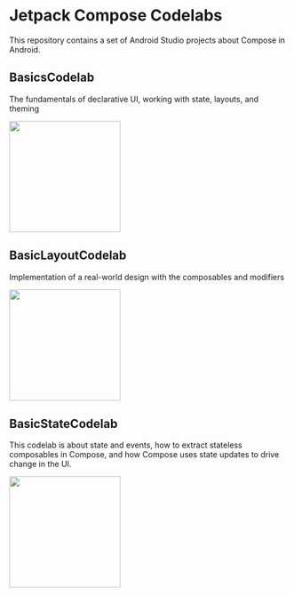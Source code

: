 # Jetpack Compose Codelabs
This repository contains a set of Android Studio projects about Compose in Android.

## BasicsCodelab

 The fundamentals of declarative UI, working with state, layouts, and theming
 
<img src="https://user-images.githubusercontent.com/48512714/193847783-9b64af3d-d7f2-4e0e-9949-15cf626c8d6e.gif" width =200>


## BasicLayoutCodelab
Implementation of a real-world design with the composables and modifiers

<img src="https://user-images.githubusercontent.com/48512714/193884247-c30d886a-ac7a-4a8b-8faf-c7e1b3afd736.png" width=200>


## BasicStateCodelab
This codelab is about state and events, how to extract stateless composables in Compose, and how Compose
uses state updates to drive change in the UI.

<img src= "https://user-images.githubusercontent.com/48512714/194355481-9564c10b-ecdb-435b-862c-d10939974ec9.png" width = 200>
